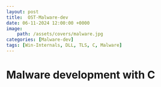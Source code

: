 ```yaml
---
layout: post
title:  OST-Malware-dev
date: 06-11-2024 12:00:00 +0000
image: 
    path: /assets/covers/malware.jpg
categories: [Malware-dev]
tags: [Win-Internals, DLL, TLS, C, Malware]
---
```


# Malware development with C